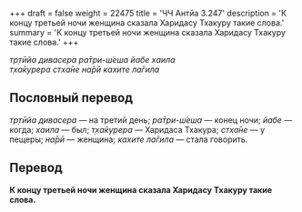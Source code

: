 +++
draft = false
weight = 22475
title = 'ЧЧ Антйа 3.247'
description = 'К концу третьей ночи женщина сказала Харидасу Тхакуру такие слова.'
summary = 'К концу третьей ночи женщина сказала Харидасу Тхакуру такие слова.'
+++

_тр̣тӣйа дивасера ра̄три-ш́еша йабе хаила  
т̣ха̄курера стха̄не на̄рӣ кахите ла̄гила_

## Пословный перевод

_тр̣тӣйа_ _дивасера_ — на третий день; _ра̄три_\-_ш́еша_ — конец ночи; _йабе_ — когда; _хаила_ — был; _т̣ха̄курера_ — Харидаса Тхакура; _стха̄не_ — у пещеры; _на̄рӣ_ — женщина; _кахите_ _ла̄гила_ — стала говорить.

## Перевод

**К концу третьей ночи женщина сказала Харидасу Тхакуру такие слова.**

